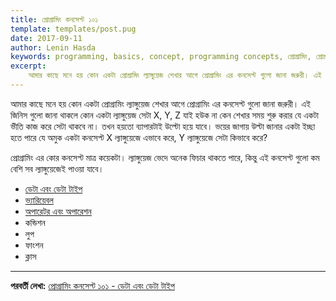 ```yaml
---
title: প্রোগ্রামিং কনসেপ্ট ১০১
template: templates/post.pug
date: 2017-09-11
author: Lenin Hasda
keywords: programming, basics, concept, programming concepts, প্রোগ্রামিং, প্রোগ্রামিং বেসিক, প্রোগ্রামিং কনসেপ্ট, প্রোগ্রামিং ধারনা
excerpt:
    আমার কাছে মনে হয় কোন একটা প্রোগ্রামিং ল্যাঙ্গুয়েজ শেখার আগে প্রোগ্রামিং এর কনসেপ্ট গুলো জানা জরুরী। এই জিনিস গুলো জানা থাকলে কোন একটা ল্যাঙ্গুয়েজ সেটা X, Y, Z যাই হউক না কেন শেখার সময় শুরু করার যে একটা ভীতি কাজ করে সেটা থাকবে না। তখন হয়তো ব্যাপারটাই উল্টো হয়ে যাবে। ভয়ের জাগায় উল্টা জানার একটা ইচ্ছা হতে পারে যে অমুক একটা কনসেপ্ট X ল্যাঙ্গুয়েজে এভাবে করে,  Y ল্যাঙ্গুয়েজে সেটা কিভাবে করে?
---
```


আমার কাছে মনে হয় কোন একটা প্রোগ্রামিং ল্যাঙ্গুয়েজ শেখার আগে প্রোগ্রামিং এর কনসেপ্ট গুলো জানা জরুরী। এই জিনিস গুলো জানা থাকলে কোন একটা ল্যাঙ্গুয়েজ সেটা X, Y, Z যাই হউক না কেন শেখার সময় শুরু করার যে একটা ভীতি কাজ করে সেটা থাকবে না। তখন হয়তো ব্যাপারটাই উল্টো হয়ে যাবে। ভয়ের জাগায় উল্টা জানার একটা ইচ্ছা হতে পারে যে অমুক একটা কনসেপ্ট X ল্যাঙ্গুয়েজে এভাবে করে,  Y ল্যাঙ্গুয়েজে সেটা কিভাবে করে?

প্রোগ্রামিং এর কোর কনসেপ্ট মাত্র কয়েকটা।  ল্যাঙ্গুয়েজ ভেদে অনেক ফিচার থাকতে পারে, কিন্তু এই কনসেপ্ট গুলো কম বেশি সব ল্যাঙ্গুয়েজেই পাওয়া  যাবে।

- [ডেটা এবং ডেটা টাইপ](/post/programming-concepts-101-data-and-data-types-bn)
- [ভ্যারিয়েবল](/post/programming-concepts-101-variable-bn)
- [অপারেটর এবং অপারেশন](/post/programming-concepts-101-operators-and-operatiorns-bn)
- কন্ডিশন
- লুপ
- ফাংশন
- ক্লাস


------

**পরবর্তী লেখা:** [প্রোগ্রামিং কনসেপ্ট ১০১ - ডেটা এবং ডেটা টাইপ](/post/programming-concepts-101-data-and-data-types-bn)

